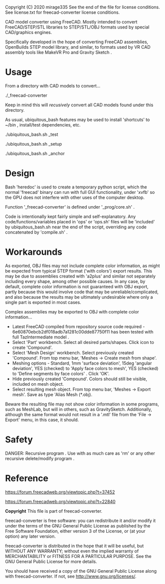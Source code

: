 Copyright (C) 2020 mirage335
See the end of the file for license conditions.
See license.txt for freecad-converter license conditions.

CAD model converter using FreeCAD. Mostly intended to convert FreeCAD/STEP/STL libraries to STEP/STL/OBJ formats used by special CAD/graphics engines.

Specifically developed in the hope of converting FreeCAD assemblies, OpenBuilds STEP model library, and similar, to formats used by VR CAD assembly tools like MakeVR Pro and Gravity Sketch .

# Usage

From a directory with CAD models to convert...

./_freecad-converter

Keep in mind this will *recusively* convert all CAD models found under this directory.

As usual, ubiquitous_bash features may be used to install 'shortcuts' to ~/bin , install/test dependencies, etc.

./ubiquitous_bash.sh _test

./ubiquitous_bash.sh _setup

./ubiquitous_bash.sh _anchor


# Design

Bash 'heredoc' is used to create a temporary python script, which the normal 'freecad' binary can run with full GUI functionality, under 'xvfb' so the GPU does not interfere with other uses of the computer desktop.

Function '_freecad-converter' is defined under '_prog/core.sh' .

Code is intentionally kept fairly simple and self-explanatory. Any code/functions/variables placed in 'ops' or 'ops.sh' files will be 'included' by ubiquitous_bash.sh near the end of the script, overriding any code concatenated by 'compile.sh' .


# Workarounds

As exported, OBJ files may not include complete color information, as might be expected from typical STEP format ('with colors') export results. This may be due to assemblies created with 'a2plus' and similar not separately including every shape, among other possible causes. In any case, by default, complete color information is not guaranteed with OBJ export, partly because this would involve code that may be unreliable/complicated, and also because the results may be ultimately undesirable where only a single part is exported in most cases.

Complex assemblies may be exported to OBJ with complete color information...

* Latest FreeCAD compiled from repository source code required - 6e60870ebcb2df018adb7a1281c00dde87750f11 has been tested with full TazIntermediate model .
* Select 'Part' workbench. Select all desired parts/shapes. Click icon to create 'Compound'.
* Select 'Mesh Design' workbench. Select previously created 'Compound'. From top menu bar, 'Meshes -> Create mesh from shape'.
* Meshing options - Standard, 1mm 'surface deviation', 15deg 'angular deviation', YES (checked) to 'Apply face colors to mesh', YES (checked) to 'Define segments by face colors' . Click 'OK'.
* Hide previously created 'Compound'. Colors should still be visible, included on mesh object.
* Select resulting mesh object. From top menu bar, 'Meshes -> Export mesh'. Save as type 'Alias Mesh (*.obj).

Beware the resulting file may not show color information in some programs, such as MeshLab, but will in others, such as GravitySketch. Additionally, although the same format would not result in a '.mtl' file from the 'File -> Export' menu, in this case, it should.



# Safety

DANGER: Recursive program . Use with as much care as 'rm' or any other recursive delete/modify program .



# Reference

https://forum.freecadweb.org/viewtopic.php?t=37452

https://forum.freecadweb.org/viewtopic.php?t=22840



__Copyright__
This file is part of freecad-converter.

freecad-converter is free software: you can redistribute it and/or modify
it under the terms of the GNU General Public License as published by
the Free Software Foundation, either version 3 of the License, or
(at your option) any later version.

freecad-converter is distributed in the hope that it will be useful,
but WITHOUT ANY WARRANTY; without even the implied warranty of
MERCHANTABILITY or FITNESS FOR A PARTICULAR PURPOSE.  See the
GNU General Public License for more details.

You should have received a copy of the GNU General Public License
along with freecad-converter.  If not, see <http://www.gnu.org/licenses/>.
